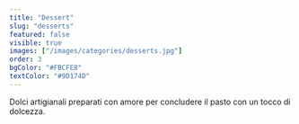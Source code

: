 ```yaml
---
title: "Dessert"
slug: "desserts"
featured: false
visible: true
images: ["/images/categories/desserts.jpg"]
order: 3
bgColor: "#FBCFE8"
textColor: "#9D174D"
---
```


Dolci artigianali preparati con amore per concludere il pasto con un tocco di dolcezza.